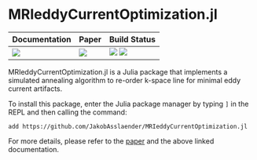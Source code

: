 # MRIeddyCurrentOptimization.jl


| **Documentation**         | **Paper**                   | **Build Status**                                                      |
|:------------------------- |:--------------------------- |:--------------------------------------------------------------------- |
| [![][docs-img]][docs-url] | [![][paper-img]][paper-url] | [![][gh-actions-img]][gh-actions-url] [![][codecov-img]][codecov-url] |


MRIeddyCurrentOptimization.jl is a Julia package that implements a simulated annealing algorithm to re-order k-space line for minimal eddy current artifacts. 

To install this package, enter the Julia package manager by typing `]` in the REPL and then calling the command:

`add https://github.com/JakobAsslaender/MRIeddyCurrentOptimization.jl`

For more details, please refer to the [paper](https://arxiv.org/pdf/2203.06099.pdf) and the above linked documentation.


[docs-img]: https://img.shields.io/badge/docs-latest%20release-blue.svg
[docs-url]: https://JakobAsslaender.github.io/MRIeddyCurrentOptimization.jl

[gh-actions-img]: https://github.com/JakobAsslaender/MRIeddyCurrentOptimization.jl/workflows/CI/badge.svg
[gh-actions-url]: https://github.com/JakobAsslaender/MRIeddyCurrentOptimization.jl/actions

[codecov-img]: https://codecov.io/gh/JakobAsslaender/MRIeddyCurrentOptimization.jl/branch/master/graph/badge.svg
[codecov-url]: https://codecov.io/gh/JakobAsslaender/MRIeddyCurrentOptimization.jl

[paper-img]: https://img.shields.io/badge/arXiv-2203.06099-blue.svg
[paper-url]: https://arxiv.org/pdf/2203.06099.pdf

